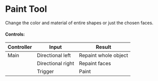 # Paint Tool

Change the color and material of entire shapes or just the chosen faces.

#### Controls:

| Controller | Input             | Result               |
| ---------- | ----------------- | -------------------- |
| Main       | Directional left  | Repaint whole object |
|            | Directional right | Repaint faces        |
|            | Trigger           | Paint                |

